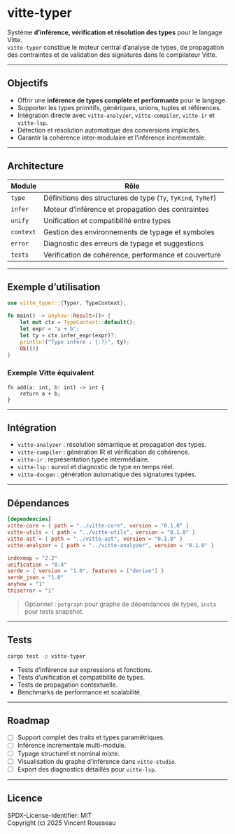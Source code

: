 

# vitte-typer

Système **d’inférence, vérification et résolution des types** pour le langage Vitte.  
`vitte-typer` constitue le moteur central d’analyse de types, de propagation des contraintes et de validation des signatures dans le compilateur Vitte.

---

## Objectifs

- Offrir une **inférence de types complète et performante** pour le langage.  
- Supporter les types primitifs, génériques, unions, tuples et références.  
- Intégration directe avec `vitte-analyzer`, `vitte-compiler`, `vitte-ir` et `vitte-lsp`.  
- Détection et résolution automatique des conversions implicites.  
- Garantir la cohérence inter-modulaire et l’inférence incrémentale.

---

## Architecture

| Module        | Rôle |
|---------------|------|
| `type`        | Définitions des structures de type (`Ty`, `TyKind`, `TyRef`) |
| `infer`       | Moteur d’inférence et propagation des contraintes |
| `unify`       | Unification et compatibilité entre types |
| `context`     | Gestion des environnements de typage et symboles |
| `error`       | Diagnostic des erreurs de typage et suggestions |
| `tests`       | Vérification de cohérence, performance et couverture |

---

## Exemple d’utilisation

```rust
use vitte_typer::{Typer, TypeContext};

fn main() -> anyhow::Result<()> {
    let mut ctx = TypeContext::default();
    let expr = "a + b";
    let ty = ctx.infer_expr(expr)?;
    println!("Type inféré : {:?}", ty);
    Ok(())
}
```

### Exemple Vitte équivalent

```vitte
fn add(a: int, b: int) -> int {
    return a + b;
}
```

---

## Intégration

- `vitte-analyzer` : résolution sémantique et propagation des types.  
- `vitte-compiler` : génération IR et vérification de cohérence.  
- `vitte-ir` : représentation typée intermédiaire.  
- `vitte-lsp` : survol et diagnostic de type en temps réel.  
- `vitte-docgen` : génération automatique des signatures typées.

---

## Dépendances

```toml
[dependencies]
vitte-core = { path = "../vitte-core", version = "0.1.0" }
vitte-utils = { path = "../vitte-utils", version = "0.1.0" }
vitte-ast = { path = "../vitte-ast", version = "0.1.0" }
vitte-analyzer = { path = "../vitte-analyzer", version = "0.1.0" }

indexmap = "2.2"
unification = "0.4"
serde = { version = "1.0", features = ["derive"] }
serde_json = "1.0"
anyhow = "1"
thiserror = "1"
```

> Optionnel : `petgraph` pour graphe de dépendances de types, `insta` pour tests snapshot.

---

## Tests

```bash
cargo test -p vitte-typer
```

- Tests d’inférence sur expressions et fonctions.  
- Tests d’unification et compatibilité de types.  
- Tests de propagation contextuelle.  
- Benchmarks de performance et scalabilité.

---

## Roadmap

- [ ] Support complet des traits et types paramétriques.  
- [ ] Inférence incrémentale multi-module.  
- [ ] Typage structurel et nominal mixte.  
- [ ] Visualisation du graphe d’inférence dans `vitte-studio`.  
- [ ] Export des diagnostics détaillés pour `vitte-lsp`.

---

## Licence

SPDX-License-Identifier: MIT  
Copyright (c) 2025 Vincent Rousseau